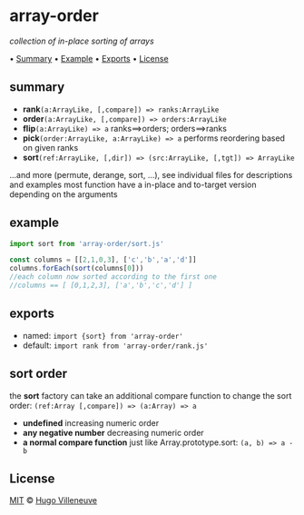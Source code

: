 <!-- markdownlint-disable MD004 MD007 MD010 MD012 MD041 MD022 MD024 MD032 MD036 -->
# array-order

*collection of in-place sorting of arrays*

• [Summary](#summary) • [Example](#example)  • [Exports](#exports) • [License](#license)
## summary

* **rank**`(a:ArrayLike, [,compare]) => ranks:ArrayLike`
* **order**`(a:ArrayLike, [,compare]) => orders:ArrayLike`
* **flip**`(a:ArrayLike) => a` ranks==>orders; orders==>ranks
* **pick**`(order:ArrayLike, a:ArrayLike) => a` performs reordering based on given ranks
* **sort**`(ref:ArrayLike, [,dir]) => (src:ArrayLike, [,tgt]) => ArrayLike`

...and more (permute, derange, sort, ...), see individual files for descriptions and examples
most function have a in-place and to-target version depending on the arguments
## example

```javascript
import sort from 'array-order/sort.js'

const columns = [[2,1,0,3], ['c','b','a','d']]
columns.forEach(sort(columns[0]))
//each column now sorted according to the first one
//columns == [ [0,1,2,3], ['a','b','c','d'] ]
```

## exports
* named: `import {sort} from 'array-order'`
* default: `import rank from 'array-order/rank.js'`

## sort order
the **sort** factory can take an additional compare function to change the sort order: `(ref:Array [,compare]) => (a:Array) => a`
* **undefined** increasing numeric order
* **any negative number** decreasing numeric order
* **a normal compare function** just like Array.prototype.sort: `(a, b) => a - b`

## License

[MIT](http://www.opensource.org/licenses/MIT) © [Hugo Villeneuve](https://github.com/hville)
